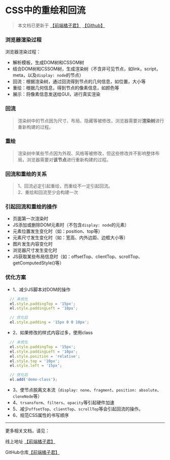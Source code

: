 # CSS中的重绘和回流

> 本文档已更新于 [【前端橘子君】](http://xiaoysosheng.top/#/css/重绘和回流) [【Github】](https://github.com/xiaoyaosheng-yu/library/blob/master/css/重绘和回流.md)

### 浏览器渲染过程

浏览器渲染过程：
- 解析模板，生成DOM树和CSSOM树
- 结合DOM树和CSSOM树，生成渲染树（不含非可见节点，如link，script，meta，以及`display: node`的节点）
- 回流：根据渲染树，通过回流得到节点的几何信息，如位置，大小等
- 重绘：根据几何信息，得到节点的像素信息，如颜色等
- 展示：将像素信息发送给GUI，进行真实渲染

### 回流
> 渲染树中的节点因为尺寸、布局、隐藏等被修改，浏览器需要对**渲染树**进行重新构建的过程。

### 重绘
> 渲染树中某些节点因为外观、风格等被修改，但这些修改并不影响整体布局，浏览器需要对**该节点**进行重新构建的过程。

### 回流和重绘的关系
> 1、回流必定引起重绘，而重绘不一定引起回流。<br>2、重绘和回流至少会构建一次

### 引起回流和重绘的操作
- 页面第一次渲染时
- JS添加或删除DOM元素时（不包含`display: node`的元素）
- 元素位置发生变化时（如：position、top等）
- 元素尺寸发生变化时（如：宽高、内外边距、边框大小等）
- 图片发生内容变化时
- 浏览器尺寸发生变化时
- JS获取某些布局信息时（如：offsetTop、clientTop、scrollTop、getComputedStyle()等）

### 优化方案
- 1、减少JS脚本对DOM的操作
```javascript
  // 未优化
  el.style.paddingTop = '15px';
  el.style.paddingLeft = '10px';

  // 优化后
  el.style.padding = '15px 0 0 10px';
```

- 2、如果修改的样式内容过多，使用class
```javascript
  // 未优化
  el.style.paddingTop = '15px';
  el.style.paddingLeft = '10px';
  el.style.position = 'relative';
  el.style.top = '10px';
  el.style.left = '15px';

  // 优化后
  el.add('demo-class');
```

- 3、使节点脱离文本流（`display: none`、`fragment`、`position: absolute`、`cloneNode`等）
- 4、`trsansform`、`filters`、`opacity`等引起硬件加速
- 5、减少`offsetTop`、`clientTop`、`scrollTop`等会引起回流的操作。
- 6、规范CSS属性的书写顺序

-------

更多相关文档，请见：

线上地址 [【前端橘子君】](http://xiaoysosheng.top)

GitHub仓库[【前端橘子君】](https://github.com/xiaoyaosheng-yu/library)